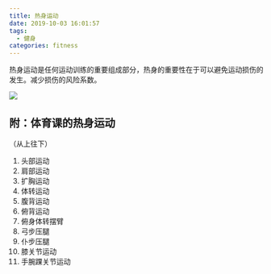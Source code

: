 ```yaml
---
title: 热身运动
date: 2019-10-03 16:01:57
tags:
  - 健身
categories: fitness
---
```


热身运动是任何运动训练的重要组成部分，热身的重要性在于可以避免运动损伤的发生。减少损伤的风险系数。

![](/images/fitness/warm-up.gif)


## 附：体育课的热身运动

（从上往下）

1. 头部运动
2. 肩部运动
3. 扩胸运动
4. 体转运动
5. 腹背运动
6. 俯背运动
7. 俯身体转摆臂
8. 弓步压腿
9. 仆步压腿
10. 膝关节运动
11. 手腕踝关节运动